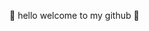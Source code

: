 👋 hello welcome to my github 👋

<!---
torrancecui/torrancecui is a ✨ special ✨ repository because its `README.md` (this file) appears on your GitHub profile.
You can click the Preview link to take a look at your changes.
--->
